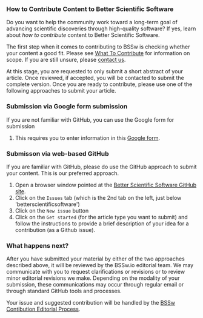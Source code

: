 <!-- start of deck -->

### How to Contribute Content to Better Scientific Software

Do you want to help the community work toward a long-term goal of advancing scientific discoveries through high-quality software? If yes, learn about _how to contribute_ content to Better Scientific Software.

<!-- end of deck -->

<!-- start of body -->

The first step when it comes to contributing to BSSw is checking whether your content a good fit.  Please see [What To Contribute](./WhatToContribute.md) for information on scope.  If you are still unsure, please [contact us](./QuestionsAboutContributing.md).

At this stage, you are requested to only submit a short abstract of your article. Once reviewed, if accepted, you will be contacted to submit the complete version. Once you are ready to contribute, please use one of the following approaches to submit your article.  

### Submission via Google form submission
If you are not familiar with GitHub, you can use the Google form for submission
1. This requires you to enter information in this [Google form](https://goo.gl/forms/IJyJKbI5OK9Lzcna2).

### Submisson via web-based GitHub
If you are familiar with GitHub, please do use the GitHub approach to submit your content. This is our preferred approach.
1. Open a browser window pointed at the [Better Scientific Software GitHub site](https://github.com/betterscientificsoftware/betterscientificsoftware.github.io).
2. Click on the `Issues` tab (which is the 2nd tab on the left, just below 'betterscientificsoftware')
3. Click on  the `New issue` button
4. Click on the `Get started` (for the article type you want to submit) and follow the instructions to provide a brief description of your idea for a contribution (as a Github issue).

### What happens next?
After you have submitted your material by either of the two approaches described above, it will be reviewed by the BSSw.io editorial team. We may communicate with you to request clarifications or revisions or to review minor editorial revisions we make. Depending on the modality of your submission, these communications may occur through regular email or through standard GitHub tools and processes.

Your issue and suggested contribution will be handled by the [BSSw Contibution Editorial Process](https://github.com/betterscientificsoftware/betterscientificsoftware.github.io/blob/master/Site/CuratedContentEditorialWorkflow.md).

<!--
Publish: Yes  
-->

